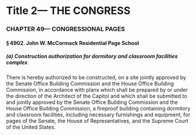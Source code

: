 
# Title 2— THE CONGRESS
### CHAPTER 49— CONGRESSIONAL PAGES
#### § 4902. John W. McCormack Residential Page School
##### (a) Construction authorization for dormitory and classroom facilities complex

There is hereby authorized to be constructed, on a site jointly approved by the Senate Office Building Commission and the House Office Building Commission, in accordance with plans which shall be prepared by or under the direction of the Architect of the Capitol and which shall be submitted to and jointly approved by the Senate Office Building Commission and the House Office Building Commission, a fireproof building containing dormitory and classroom facilities, including necessary furnishings and equipment, for pages of the Senate, the House of Representatives, and the Supreme Court of the United States.
